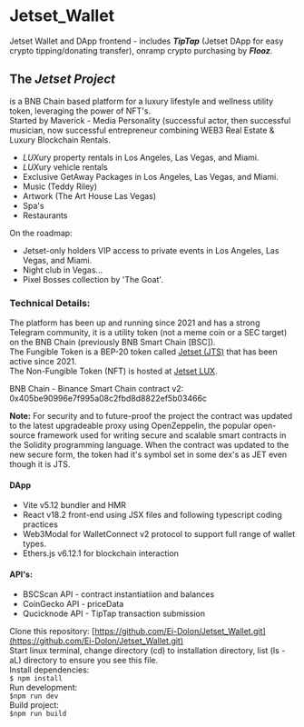 # Jetset_Wallet
Jetset Wallet and DApp frontend - includes _**TipTap**_ (Jetset DApp for easy crypto tipping/donating transfer), onramp crypto purchasing by _**Flooz**_.  

##  The _Jetset Project_ 
is a BNB Chain based platform for a luxury lifestyle and wellness utility token, leveraging the power of NFT's.  
Started by Maverick - Media Personality (successful actor, then successful musician, now successful entrepreneur combining WEB3 Real Estate & Luxury Blockchain Rentals.  
- *LUX*ury property rentals in Los Angeles, Las Vegas, and Miami.
- *LUX*ury vehicle rentals
- Exclusive GetAway Packages in Los Angeles, Las Vegas, and Miami.
- Music (Teddy Riley)
- Artwork (The Art House Las Vegas)
- Spa's
- Restaurants
  
On the roadmap:  
 - Jetset-only holders VIP access to private events in Los Angeles, Las Vegas, and Miami.
 - Night club in Vegas...
 - Pixel Bosses collection by 'The Goat'.
  
  
### Technical Details:
The platform has been up and running since 2021 and has a strong Telegram community, it is a utility token (not a meme coin or a SEC target) on the BNB Chain (previously BNB Smart Chain [BSC]).  
The Fungible Token is a BEP-20 token called [Jetset (JTS)](https://jetsettoken.com) that has been active since 2021.  
The Non-Fungible Token (NFT) is hosted at [Jetset LUX](https://jetsetlux.com).  
  
BNB Chain - Binance Smart Chain contract v2: 0x405be90996e7f995a08c2fbd8d8822ef5b03466c  
  
**Note:** For security and to future-proof the project the contract was updated to the latest upgradeable proxy using OpenZeppelin, the popular open-source framework used for writing secure and scalable smart contracts in the Solidity programming language.
When the contract was updated to the new secure form, the token had it's symbol set in some dex's as JET even though it is JTS.  
  

#### DApp
- Vite v5.12 bundler and HMR
- React v18.2 front-end using JSX files and following typescript coding practices
- Web3Modal for WalletConnect v2 protocol to support full range of wallet types.
- Ethers.js v6.12.1 for blockchain interaction

#### API's:
- BSCScan API - contract instantiatiion and balances
- CoinGecko API - priceData
- Qucicknode API - TipTap transaction submission
  
Clone this repository: [https://github.com/Ei-Dolon/Jetset_Wallet.git](https://github.com/Ei-Dolon/Jetset_Wallet.git)  
Start linux terminal, change directory (cd) to installation directory, list (ls -aL) directory to ensure you see this file.  
Install dependencies:  
`$ npm install`  
Run development:  
`$npm run dev`  
Build project:  
`$npm run build`  

